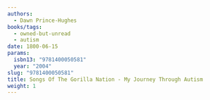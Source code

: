 ```yaml
---
authors:
  - Dawn Prince-Hughes
books/tags:
  - owned-but-unread
  - autism
date: 1800-06-15
params:
  isbn13: "9781400050581"
  year: "2004"
slug: "9781400050581"
title: Songs Of The Gorilla Nation - My Journey Through Autism
weight: 1
---
```


<!--more-->
